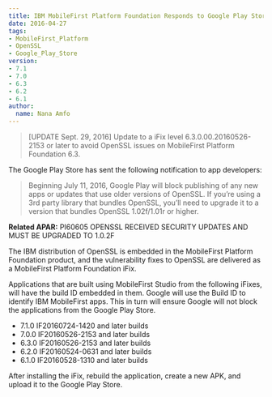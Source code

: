 ```yaml
---
title: IBM MobileFirst Platform Foundation Responds to Google Play Store Announcement of Blocking Apps Using Vulnerable OpenSSL Version
date: 2016-04-27
tags:
- MobileFirst_Platform
- OpenSSL
- Google_Play_Store
version:
- 7.1
- 7.0
- 6.3
- 6.2
- 6.1
author:
  name: Nana Amfo
---
```


> [UPDATE Sept. 29, 2016] Update to a iFix level 6.3.0.00.20160526-2153 or later to avoid OpenSSL issues on MobileFirst Platform Foundation 6.3.

The Google Play Store has sent the following notification to app developers:

> Beginning July 11, 2016, Google Play will block publishing of any new apps or updates that use older versions of OpenSSL. If you’re using a 3rd party library that bundles OpenSSL, you’ll need to upgrade it to a version that bundles OpenSSL 1.02f/1.01r or higher.  

**Related APAR:** PI60605 OPENSSL RECEIVED SECURITY UPDATES AND MUST BE UPGRADED TO 1.0.2F

The IBM distribution of OpenSSL is embedded in the MobileFirst Platform Foundation product, and the vulnerability fixes to OpenSSL are delivered as a MobileFirst Platform Foundation iFix. 

Applications that are built using MobileFirst Studio from the following iFixes, will have the build ID embedded in them. Google will use the Build ID to identify IBM MobileFirst apps. This in turn will ensure Google will not block the applications from the Google Play Store.

* 7.1.0 IF20160724-1420 and later builds
* 7.0.0 IF20160526-2153 and later builds
* 6.3.0 IF20160526-2153 and later builds
* 6.2.0 IF20160524-0631 and later builds
* 6.1.0 IF20160528-1310 and later builds

After installing the iFix, rebuild the application, create a new APK, and upload it to the Google Play Store.
